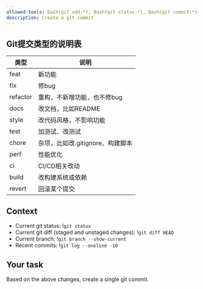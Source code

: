 ```yaml
---
allowed-tools: Bash(git add:*), Bash(git status:*), Bash(git commit:*)
description: Create a git commit
---
```


## Git提交类型的说明表

| 类型       | 说明                    |
| -------- | --------------------- |
| feat     | 新功能                   |
| fix      | 修bug                  |
| refactor | 重构，不新增功能，也不修bug       |
| docs     | 改文档，比如README          |
| style    | 改代码风格，不影响功能           |
| test     | 加测试、改测试               |
| chore    | 杂项，比如改.gitignore、构建脚本 |
| perf     | 性能优化                  |
| ci       | CI/CD相关改动             |
| build    | 改构建系统或依赖              |
| revert   | 回滚某个提交                |

## Context

- Current git status: !`git status`
- Current git diff (staged and unstaged changes): !`git diff HEAD`
- Current branch: !`git branch --show-current`
- Recent commits: !`git log --oneline -10`

## Your task

Based on the above changes, create a single git commit.